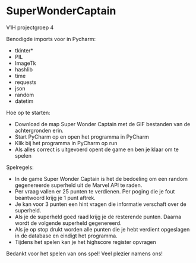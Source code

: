 # SuperWonderCaptain
V1H projectgroep 4

Benodigde imports voor in Pycharm:
- tkinter* 
- PIL 
- ImageTk 
- hashlib 
- time 
- requests 
- json 
- random 
- datetim

Hoe op te starten:
- Download de map Super Wonder Captain met de GIF bestanden van de achtergronden erin.
- Start PyCharm op en open het programma in PyCharm
- Klik bij het programma in PyCharm op run
- Als alles correct is uitgevoerd opent de game en ben je klaar om te spelen

Spelregels:
- In de game Super Wonder Captain is het de bedoeling om een random gegenereerde superheld uit de Marvel API te raden.
- Per vraag vallen er 25 punten te verdienen. Per poging die je fout beantwoord krijg je 1 punt aftrek.
- Je kan voor 3 punten een hint vragen die informatie verschaft over de superheld.
- Als je de superheld goed raad krijg je de resterende punten. Daarna wordt de volgende superheld gegenereerd.
- Als je op stop drukt worden alle punten die je hebt verdient opgeslagen in de database en eindigt het programma.
- Tijdens het spelen kan je het highscore register opvragen 

Bedankt voor het spelen van ons spel!
Veel plezier namens ons!
